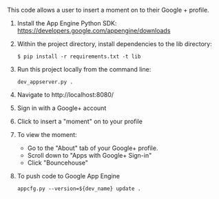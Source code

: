 This code allows a user to insert a moment on to their Google + profile.

1. Install the App Engine Python SDK: https://developers.google.com/appengine/downloads

2. Within the project directory, install dependencies to the lib directory:
	
	```
	$ pip install -r requirements.txt -t lib
	```

3. Run this project locally from the command line:

	```
	dev_appserver.py .
	```

4. Navigate to http://localhost:8080/

5. Sign in with a Google+ account

6. Click to insert a "moment" on to your profile

7. To view the moment:
	- Go to the "About" tab of your Google+ profile.
	- Scroll down to "Apps with Google+ Sign-in"
	- Click "Bouncehouse"

8. To push code to Google App Engine

	```
	appcfg.py --version=${dev_name} update .
	```